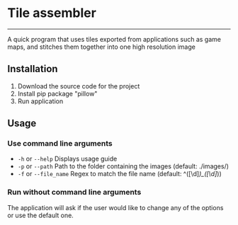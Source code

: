 # Tile assembler
----
A quick program that uses tiles exported from applications such as game maps, and stitches them together into one high resolution image

## Installation
1. Download the source code for the project
2. Install pip package "pillow"
3. Run application

## Usage

### Use command line arguments
- `-h` or `--help`
    Displays usage guide
- `-p` or `--path`
    Path to the folder containing the images (default: ./images/)
- `-f` or `--file_name`
    Regex to match the file name (default: ^([\\d]*)_([\\d]*))

### Run without command line arguments
The application will ask if the user would like to change any of the options or use the default one.